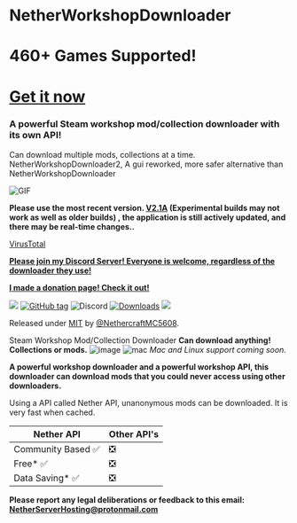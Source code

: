 # NetherWorkshopDownloader
# 460+ Games Supported!
# [Get it now](https://github.com/NethercraftMC5608/NetherWorkshopDownloader/releases/) 

### A powerful Steam workshop mod/collection downloader with its own API!
Can download multiple mods, collections at a time.
NetherWorkshopDownloader2, A gui reworked, more safer alternative than NetherWorkshopDownloader

![GIF](https://user-images.githubusercontent.com/89841173/206400903-8652cf95-aaf2-40b9-a6f9-710e8ace3878.gif)


**Please use the most recent version. [V2.1A](https://github.com/NethercraftMC5608/NetherWorkshopDownloader/releases/tag/V2.1A) (Experimental builds may not work as well as older builds) , the application is still actively updated, and there may be real-time changes..**



[VirusTotal](https://github.com/NethercraftMC5608/NetherWorkshopDownloader/wiki/Virus-explaination)

**[Please join my Discord Server! Everyone is welcome, regardless of the downloader they use!](https://discord.gg/hakxEpem48)**


**[I made a donation page! Check it out!](https://github.com/NethercraftMC5608/NetherWorkshopDownloader/wiki/Donate!)**

<a href="https://github.com/NethercraftMC5608/NetherWorkshopDownloader/wiki/Donate!"><img src="https://img.shields.io/static/v1?label=Donate&message=Support%20Me!&color=red&style=for-the-badge"></a>
[![GitHub tag](https://img.shields.io/github/tag/NethercraftMC5608/NethersWorkshopDownloader?include_prereleases=&sort=semver&color=blue)](https://github.com/NethercraftMC5608/NethersWorkshopDownloader/releases/)
![Discord](https://img.shields.io/discord/1023539576821780481?label=Discord&style=flat-square)
[![Downloads](https://img.shields.io/github/downloads/NethercraftMC5608/NethersWorkshopDownloader/total?style=flat-square)](#downloads)
<a href="https://github.com/NethercraftMC5608/NethersWorkshopDownloader/wiki"><img src="https://img.shields.io/badge/View%20the%20Documentation-%20-blue?style=flat-square&link=https://github.com/NethercraftMC5608/NethersWorkshopDownloader/wiki"></a>

Released under [MIT](/LICENSE) by [@NethercraftMC5608](https://github.com/NethercraftMC5608).

Steam Workshop Mod/Collection Downloader
**Can download anything! Collections or mods.**
![image](https://user-images.githubusercontent.com/89841173/192072130-d5054f63-6c33-4971-b8fe-9b5930a6b802.png)
![mac](https://user-images.githubusercontent.com/89841173/206421645-7907cb07-ddf5-4ff4-84f4-6b293b3d7d59.png)
_Mac and Linux support coming soon._


**A powerful workshop downloader and a powerful workshop API, this downloader can download mods that you could never access using other downloaders.**

Using a API called Nether API, unanonymous mods can be downloaded. It is very fast when cached.

| Nether API  | Other API's |
| ------------- | ------------- |
| Community Based ✅  | ❎|
| Free* ✅ | ❎|
| Data Saving* ✅ | ❎|


**Please report any legal deliberations or feedback to this email: NetherServerHosting@protonmail.com**

